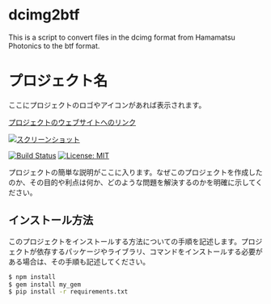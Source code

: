 # dcimg2btf
This is a script to convert files in the dcimg format from Hamamatsu Photonics to the btf format.

# プロジェクト名

ここにプロジェクトのロゴやアイコンがあれば表示されます。

[プロジェクトのウェブサイトへのリンク](https://example.com/)

[![スクリーンショット](/path/to/img.jpg)](https://example.com/)

[![Build Status](https://travis-ci.com/username/repo.svg?branch=master)](https://travis-ci.com/username/repo)
[![License: MIT](https://img.shields.io/badge/License-MIT-yellow.svg)](https://opensource.org/licenses/MIT)

プロジェクトの簡単な説明がここに入ります。なぜこのプロジェクトを作成したのか、その目的や利点は何か、どのような問題を解決するのかを明確に示してください。

## インストール方法

このプロジェクトをインストールする方法についての手順を記述します。プロジェクトが依存するパッケージやライブラリ、コマンドをインストールする必要がある場合は、その手順も記述してください。

```bash
$ npm install
$ gem install my_gem
$ pip install -r requirements.txt

